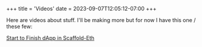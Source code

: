+++
title = 'Videos'
date = 2023-09-07T12:05:12-07:00
+++

Here are videos about stuff. I'll be making more but for now I have this one / these few:

[Start to Finish dApp in Scaffold-Eth](https://youtu.be/F7qbe1GLhwE?si=kCbui2GLq8BxUEXM)
